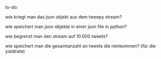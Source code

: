 to-do:

wie kriegt man das json objekt aus dem tweepy stream?

wie speichert man json objekte in einer json file in python?

wie begrenzt man den stream auf 10.000 tweets?

wie speichert man die gesamtanzahl an tweets die reinkommen? (für die yieldrate)
